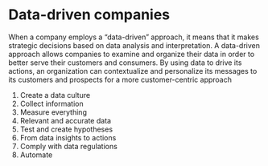 # Data-driven companies

When a company employs a “data-driven” approach, it means that it makes strategic decisions based on data analysis and interpretation. A data-driven approach allows companies to examine and organize their data in order to better serve their customers and consumers. By using data to drive its actions, an organization can contextualize and personalize its messages to its customers and prospects for a more customer-centric approach

1. Create a data culture
2. Collect information
3. Measure everything
4. Relevant and accurate data
5. Test and create hypotheses
6. From data insights to actions
7. Comply with data regulations
8. Automate
